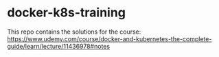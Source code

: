 # docker-k8s-training

This repo contains the solutions for the course:
https://www.udemy.com/course/docker-and-kubernetes-the-complete-guide/learn/lecture/11436978#notes